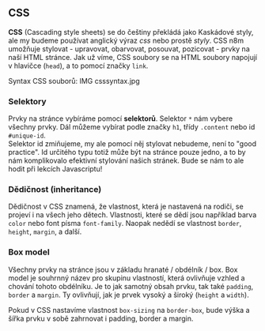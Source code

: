 ## CSS 
**CSS** (Cascading style sheets) se do češtiny překládá jako Kaskádové styly, ale my budeme používat anglický výraz *css* nebo prostě *styly*. CSS n8m umožňuje stylovat - upravovat, obarvovat, posouvat, pozicovat - prvky na naší HTML stránce. Jak už víme, CSS soubory se na HTML soubory napojují v hlavičce (`head`), a to pomocí značky `link`.

Syntax CSS souborů: 
IMG csssyntax.jpg

### Selektory 
Prvky na stránce vybíráme pomocí **selektorů**. Selektor `*` nám vybere všechny prvky. Dál můžeme vybírat podle značky `h1`, třídy `.content` nebo id `#unique-id`.    
Selektor id zmiňujeme, my ale pomocí něj stylovat nebudeme, není to "good practice". Id určitého typu totiž může být na stránce pouze jedno, a to by nám komplikovalo efektivní stylování našich stránek. Bude se nám to ale hodit při lekcích Javascriptu!

### Dědičnost (inheritance)
Dědičnost v CSS znamená, že vlastnost, která je nastavená na rodiči, se projeví i na všech jeho dětech. Vlastnosti, které se dědí jsou například barva `color` nebo font písma `font-family`. Naopak nedědí se vlastnost `border`, `height`, `margin`, a další. 

### Box model 
Všechny prvky na stránce jsou v základu hranaté / obdélník / box. 
Box model je souhrnný název pro skupinu vlastností, která ovlivňuje vzhled a chování tohoto obdélníku. Je to jak samotný obsah prvku, tak také `padding`, `border` a `margin`. Ty ovlivňují, jak je prvek vysoký a široký (`height` a `width`). 

Pokud v CSS nastavíme vlastnost `box-sizing` na `border-box`, bude výška a šířka prvku v sobě zahrnovat i padding, border a margin. 